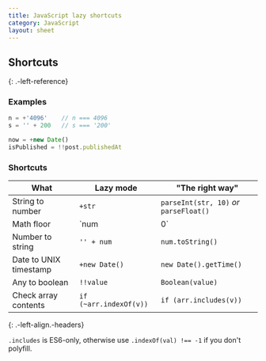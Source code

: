 ```yaml
---
title: JavaScript lazy shortcuts
category: JavaScript
layout: sheet
---
```


## Shortcuts
{: .-left-reference}

### Examples

```js
n = +'4096'    // n === 4096
s = '' + 200   // s === '200'
```

```js
now = +new Date()
isPublished = !!post.publishedAt
```

### Shortcuts

| What | Lazy mode | "The right way" |
| --- | --- | --- |
| String to number | `+str` | `parseInt(str, 10)` _or_ `parseFloat()` |
| Math floor | `num | 0` | `Math.floor(num)` |
| Number to string | `'' + num` | `num.toString()` |
| Date to UNIX timestamp | `+new Date()` | `new Date().getTime()` |
| Any to boolean | `!!value` | `Boolean(value)` |
| Check array contents | `if (~arr.indexOf(v))` | `if (arr.includes(v))` |
{: .-left-align.-headers}

`.includes` is ES6-only, otherwise use `.indexOf(val) !== -1` if you don't polyfill.
